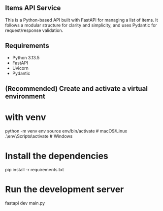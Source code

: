 ## Items API Service

This is a Python-based API built with FastAPI for managing a list of items. It follows a modular structure for clarity and simplicity, and uses Pydantic for request/response validation.

## Requirements

- Python 3.13.5
- FastAPI
- Uvicorn
- Pydantic

## (Recommended) Create and activate a virtual environment

# with venv
python -m venv env
source env/bin/activate        # macOS/Linux
.\env\Scripts\activate         # Windows

# Install the dependencies
pip install -r requirements.txt

# Run the development server
fastapi dev main.py
